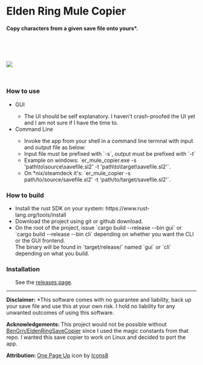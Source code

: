 <h1>Elden Ring Mule Copier</h1>

<h4>
    Copy characters from a given save file onto yours*.
</h4>


<image style="margin-top: 60px; margin-bottom: 30px" src="https://i.imgur.com/2A7XaUx.png">

<h3>How to use</h3>
<ul>
<li> GUI </li>
    <ul>
        <li> The UI should be self explanatory. I haven't crash-proofed the UI yet and I am not sure if I have the time to. </li> 
    </ul>
    <li>Command Line</li>
    <ul>
        <li> Invoke the app from your shell in a command line termnal with input and output file as below:</li>
        <li> Input file must be prefixed with `-s`, output must be prefixed with `-t`</li>
        <li> Example on windows: `er_mule_copier.exe -s 'path\to\source\savefile.sl2' -t 'path\to\target\savefile.sl2'`.</li>
        <li> On *nix/steamdeck it's: 
        `er_mule_copier -s path/to/source/savefile.sl2' -t 'path/to/target/savefile.sl2'`.
    </ul>
</ul>

<h3>How to build</h3>

<ul>
    <li>Install the rust SDK on your system: <a>https://www.rust-lang.org/tools/install</a></li>
    <li>Download the project using git or github download.</li>
    <li>On the root of the project, issue `cargo build --release --bin gui` or `cargo build --release --bin cli` depending on whether you want the CLI or the GUI frontend.</li>
    </li>The binary will be found in `target/release/` named `gui` or `cli` depending on what you build.
</ul>

<h3>Installation</h3>
<ul>
    See the <a href="https://github.com/pubnoconst/er_mule_copier/releases">releases page</a>.
</ul>

<footer>
<hr>
<p><b>Disclaimer:</b> *This software comes with no guarantee and liability, back up your save file and use this at your own risk. I hold no liability for any unwanted outcomes of using this software.</p>

<p><b>Acknowledgements: </b> This project would not be possible without <a href="https://github.com/BenGrn/EldenRingSaveCopier"> BenGrn/EldenRingSaveCopier</a> since I used the magic constants from that repo. I wanted this save copier to work on Linux and decided to port the app.
<p><b>Attribution: </b><a target="_blank" href="https://icons8.com/icon/8IL0nIbrmB7p/one-page-up">One Page Up</a> icon by <a target="_blank" href="https://icons8.com">Icons8</a></p>
</footer>

